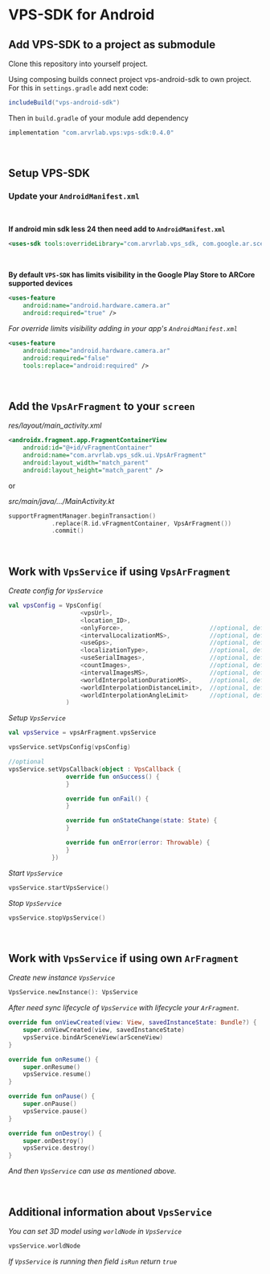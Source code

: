 VPS-SDK for Android
====================================

## Add VPS-SDK to a project as submodule

Clone this repository into yourself project.

Using composing builds connect project vps-android-sdk to own project. For this in `settings.gradle` add next code:

```gradle
includeBuild("vps-android-sdk")
```

Then in `build.gradle` of your module add dependency 
```gradle
implementation "com.arvrlab.vps:vps-sdk:0.4.0"
```

<br/>

## Setup VPS-SDK

### Update your `AndroidManifest.xml`

<br/>

**If android min sdk less 24 then need add to `AndroidManifest.xml`**

```xml
<uses-sdk tools:overrideLibrary="com.arvrlab.vps_sdk, com.google.ar.sceneform.ux" />
```

<br/>

**By default `VPS-SDK` has limits visibility in the Google Play Store to ARCore supported devices**

```xml
<uses-feature
    android:name="android.hardware.camera.ar"
    android:required="true" />
```

*For override limits visibility adding in your app's `AndroidManifest.xml`*

```xml
<uses-feature
    android:name="android.hardware.camera.ar"
    android:required="false"
    tools:replace="android:required" />
```

<br/>

## Add the `VpsArFragment` to your `screen`
*res/layout/main_activity.xml*
```xml
<androidx.fragment.app.FragmentContainerView
    android:id="@+id/vFragmentContainer"
    android:name="com.arvrlab.vps_sdk.ui.VpsArFragment"
    android:layout_width="match_parent"
    android:layout_height="match_parent" />
```
or

*src/main/java/…/MainActivity.kt*
```kotlin
supportFragmentManager.beginTransaction()
            .replace(R.id.vFragmentContainer, VpsArFragment())
            .commit()
```

<br/>

## Work with `VpsService` if using `VpsArFragment`

*Create config for `VpsService`*

```kotlin
val vpsConfig = VpsConfig(
                    <vpsUrl>,
                    <location_ID>,
                    <onlyForce>,                        //optional, default false
                    <intervalLocalizationMS>,           //optional, default 5000L
                    <useGps>,                           //optional, default false
                    <localizationType>,                 //optional, default MobileVps [Photo, MobileVps]
                    <useSerialImages>,                  //optional, default true
                    <countImages>,                      //optional, default 5
                    <intervalImagesMS>,                 //optional, default 1000L
                    <worldInterpolationDurationMS>,     //optional, default 500L
                    <worldInterpolationDistanceLimit>,  //optional, default 2f
                    <worldInterpolationAngleLimit>      //optional, default 10f
                )
```

*Setup `VpsService`*

```kotlin
val vpsService = vpsArFragment.vpsService

vpsService.setVpsConfig(vpsConfig)

//optional
vpsService.setVpsCallback(object : VpsCallback {
                override fun onSuccess() {
                }

                override fun onFail() {
                }

                override fun onStateChange(state: State) {
                }

                override fun onError(error: Throwable) {
                }
            })
```

*Start `VpsService`*

```kotlin
vpsService.startVpsService()
```

*Stop `VpsService`*

```kotlin
vpsService.stopVpsService()
```

<br/>

## Work with `VpsService` if using own `ArFragment`

*Create new instance `VpsService`*
```kotlin
VpsService.newInstance(): VpsService
```

*After need sync lifecycle of `VpsService` with lifecycle your `ArFragment`.*
```kotlin
override fun onViewCreated(view: View, savedInstanceState: Bundle?) {
    super.onViewCreated(view, savedInstanceState)
    vpsService.bindArSceneView(arSceneView)
}

override fun onResume() {
    super.onResume()
    vpsService.resume()
}

override fun onPause() {
    super.onPause()
    vpsService.pause()
}

override fun onDestroy() {
    super.onDestroy()
    vpsService.destroy()
}
```

*And then `VpsService` can use as mentioned above.*

<br/>

## Additional information about `VpsService`

*You can set 3D model using `worldNode` in `VpsService`*

```kotlin
vpsService.worldNode
```

*If `VpsService` is running then field `isRun` return `true`*
